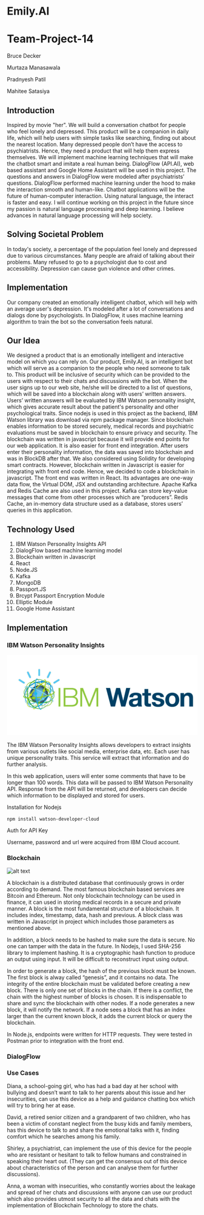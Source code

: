 # Emily.AI
# Team-Project-14


Bruce Decker

Murtaza Manasawala

Pradnyesh Patil

Mahitee Satasiya


## Introduction 
Inspired by movie "her". We will build a conversation chatbot for people who feel lonely and depressed. This product will be a companion in daily life, which will help users with simple tasks like searching, finding out about the nearest location. Many depressed people don’t have the access to psychiatrists. Hence, they need a product that will help them express themselves. We will implement machine learning techniques that will make the chatbot smart and imitate a real human being. DialogFlow (API.AI), web based assistant and Google Home Assistant will be used in this project. The questions and answers in DialogFlow were modeled after psychiatrists’ questions.  DialogFlow performed machine learning under the hood to make the interaction smooth and human-like. Chatbot applications will be the future of human-computer interaction. Using natural language, the interact is faster and easy. I will continue working on this project in the future since my passion is natural language processing and deep learning. I believe advances in natural language processing will help society. 

## Solving Societal Problem 
In today's society, a percentage of the population feel lonely and depressed due to various circumstances. Many people are afraid of talking about their problems. Many refused to go to a psychologist due to cost and accessibility. Depression can cause gun violence and other crimes. 

## Implementation
Our company created an emotionally intelligent chatbot, which will help with an average user's depression. It's modeled after a lot of conversations and dialogs done by psychologists. In DialogFlow, it uses machine learning algorithm to train the bot so the conversation feels natural. 

## Our Idea 
We designed a product that is an emotionally intelligent and  interactive model on which you can rely on. Our product, Emily.AI,  is an intelligent bot which will serve as a companion to the people who need someone to talk to. This product will be inclusive of security which can be provided to the users with respect to their chats and discussions with the bot. When the user signs up to our web site, he/she will be directed to a list of questions, which will be saved into a blockchain along with users’ written answers. Users’ written answers will be evaluated by IBM Watson personality insight, which gives accurate result about the patient's personality and other psychological traits. Since nodejs is used in this project as the backend, IBM Watson library was download via npm package manager. Since blockchain enables information to be stored securely, medical records and psychiatric evaluations must be saved in blockchain to ensure privacy and security. The blockchain was written in javascript because it will provide end points for our web application. It is also easier for front end integration. After users enter their personality information, the data was saved into blockchain and was in BlockDB after that. We also considered using Solidity for developing smart contracts. However, blockchain written in Javascript is easier for integrating with front end code. Hence, we decided to code a blockchain in javascript. The front end was written in React. Its advantages are one-way data flow, the Virtual DOM, JSX and outstanding architecture. Apache Kafka and Redis Cache are also used in this project. Kafka can store key-value messages that come from other processes which are “producers”. Redis Cache, an in-memory data structure used as a database, stores users’ queries in this application.  

## Technology Used
1. IBM Watson Personality Insights API
2. DialogFlow based machine learning model 
3. Blockchain written in Javascript
4. React
5. Node.JS
6. Kafka
7. MongoDB
8. Passport.JS
9. Brcypt Passport Encryption Module
9. Elliptic Module
10. Google Home Assistant 

## Implementation 

### IBM Watson Personality Insights

![alt text](Pictures/IBMWatson.png "Description goes here")

The IBM Watson Personality Insights allows developers to extract insights from various outlets like social media, enterprise data, etc. Each user has unique personality traits. This service will extract that information and do further analysis. 

In this web application, users will enter some comments that have to be longer than 100 words. This data will be passed to IBM Watson Personality API. Response from the API will be returned, and developers can decide which information to be displayed and stored for users. 

Installation for Nodejs

```
npm install watson-developer-cloud
```

Auth for API Key

Username, password and url were acquired from IBM Cloud account. 

### Blockchain

![alt text](Pictures/blockchain.jpeg "Description goes here")

A blockchain is a distributed database that continuously grows in order according to demand. The most famous blockchain based services are Bitcoin and Ethereum. Not only blockchain technology can be used in finance, it can used in storing medical records in a secure and private manner. A block is the most fundamental structure of a blockchain. It includes index, timestamp, data, hash and previous. A block class was written in Javascript in project which includes those parameters as mentioned above. 

In addition, a block needs to be hashed to make sure the data is secure. No one can tamper with the data in the future. In Nodejs, I used SHA-256 library to implement hashing. It is a cryptographic hash function to produce an output using input. It will be difficult to reconstruct input using output. 

In order to generate a block, the hash of the previous block must be known. The first block is alway called “genesis”, and it contains no data. The integrity of the entire blockchain must be validated before creating a new block. There is only one set of blocks in the chain. If there is a conflict, the chain with the highest number of blocks is chosen. It is indispensable to share and sync the blockchain with other nodes. If a node generates a new block, it will notify the network. If a node sees a block that has an index larger than the current known block, it adds the current block or query the blockchain. 

In Node.js, endpoints were written for HTTP requests. They were tested in Postman prior to integration with the front end. 

### DialogFlow

### Use Cases 

Diana, a school-going girl, who has had a bad day at her school with bullying and doesn’t want to talk to her parents about this issue and her insecurities, can use this device as a help and guidance chatting box which will try to bring her at ease.

David, a retired senior citizen and a grandparent of two children, who has been a victim of constant neglect from the busy kids and family members, has this device to talk to and share the emotional talks with it,  finding comfort which he searches among his family.

Shirley, a psychiatrist, can implement the use of this device for the people who are resistant or hesitant to talk to fellow humans and constrained in speaking their heart out. (They can get the consensus out of this device about characteristics of the person and can analyse them for further discussions).

Anna, a woman with insecurities, who constantly worries about the leakage and spread of her chats and discussions with anyone can use our product which also provides utmost security to all the data and chats with the implementation of Blockchain Technology to store the chats.





